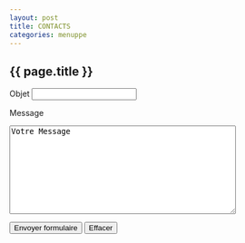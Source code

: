 ```yaml
---
layout: post
title: CONTACTS
categories: menuppe
---
```


## {{ page.title }}

<form action="mailto:promotion.portoetenvirons@gmail.com" markdown="1">
<label for="subject" markdown="1">Objet </label> 
<input id="subject" type="text" name="subject" markdown="1" maxlength="40" />
<br/>

<label for="body" markdown="1">Message </label> 
<textarea id="body" name="body" rows="10" cols="47" markdown="1">Votre Message</textarea>
<br/>

<button type="submit" markdown="1">Envoyer formulaire</button>
<button type="reset" markdown="1">Effacer</button>
<br/>
</form>
